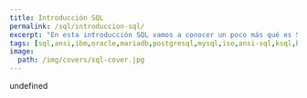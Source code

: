 ```yaml
---
title: Introducción SQL
permalink: /sql/introduccion-sql/
excerpt: "En esta introducción SQL vamos a conocer un poco más qué es SQL (Structured Query Language) y como usarlo con nuestras bases de datos."
tags: [sql,ansi,ibm,oracle,mariadb,postgresql,mysql,iso,ansi-sql,ksql,base de datos,dbms]
image:
  path: /img/covers/sql-cover.jpg
---
```

undefined